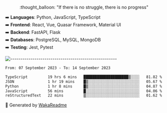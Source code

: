 <p align="center"> 
  :thought_balloon: "If there is no struggle, there is no progress"
</p>

<p align="left">
  ➡️ <strong>Languages</strong>: Python, JavaScript, TypeScript<br>
  ➡️ <strong>Frontend</strong>: React, Vue, Quasar Framework, Material UI<br>
  ➡️ <strong>Backend</strong>: FastAPI, Flask<br>
  ➡️ <strong>Databases</strong>: PostgreSQL, MySQL, MongoDB<br>
  ➡️ <strong>Testing</strong>: Jest, Pytest<br>
</p>

![-----------------------------------------------------](https://raw.githubusercontent.com/andreasbm/readme/master/assets/lines/vintage.png)

<!--START_SECTION:waka-->

```txt
From: 07 September 2023 - To: 14 September 2023

TypeScript         19 hrs 6 mins   ████████████████████▒░░░░   81.82 %
JSON               1 hr 19 mins    █▒░░░░░░░░░░░░░░░░░░░░░░░   05.67 %
Python             1 hr 8 mins     █▒░░░░░░░░░░░░░░░░░░░░░░░   04.87 %
JavaScript         56 mins         █░░░░░░░░░░░░░░░░░░░░░░░░   04.06 %
reStructuredText   22 mins         ▒░░░░░░░░░░░░░░░░░░░░░░░░   01.62 %
```

<!--END_SECTION:waka-->


🚀 Generated by [WakaReadme](https://github.com/athul/waka-readme)
